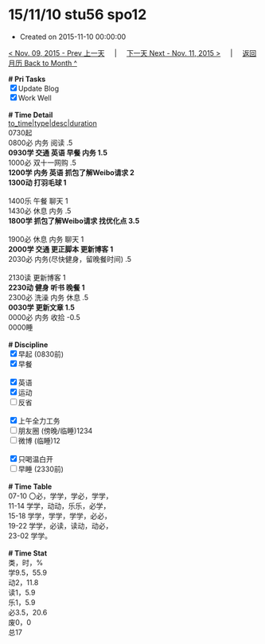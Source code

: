 # 15/11/10 stu56 spo12

- Created on 2015-11-10 00:00:00

[< Nov. 09, 2015 - Prev 上一天](/_archived/lifelogs/2015/11/d09.md) &nbsp; &nbsp; | &nbsp; &nbsp; [下一天 Next - Nov. 11, 2015 >](/_archived/lifelogs/2015/11/d11.md) &nbsp; &nbsp; |  &nbsp; &nbsp; [返回月历 Back to Month ^](/_archived/lifelogs/2015/11/index.md)
<br/><div><b># Pri Tasks</b></div><div><input checked="true" type="checkbox"/>Update Blog</div><div><input checked="true" type="checkbox"/>Work Well</div><div><br/></div><div><b># Time Detail</b></div><div><u>to_time|type|desc|duration</u></div><div>0730起</div><div>0800必 内务 阅读 .5</div><div><b>0930学 交通 英语 早餐 内务 1.5</b></div><div>1000必 双十一网购 .5</div><div><b>1200学 内务 英语 抓包了解Weibo请求 2</b></div><div><b>1300动 打羽毛球 1</b></div><div><br/></div><div>1400乐 午餐 聊天 1</div><div>1430必 休息 内务 .5</div><div><b>1800学 抓包了解Weibo请求 找优化点 3.5</b></div><div><br/></div><div>1900必 休息 内务 聊天 1</div><div><b>2000学 交通 更正脚本 更新博客 1</b></div><div>2030必 内务(尽快健身，留晚餐时间) .5</div><div><br/></div><div>2130读 更新博客 1</div><div><b>2230动 健身 听书 晚餐 1</b></div><div>2300必 洗澡 内务 休息 .5</div><div><b>0030学 更新文章 1.5</b></div><div>0000必 内务 收拾 -0.5</div><div>0000睡</div><div><br/></div><div><b># Discipline</b></div><div><input checked="true" type="checkbox"/>早起 (0830前)</div><div><input checked="true" type="checkbox"/>早餐</div><div><br/></div><div><input checked="true" type="checkbox"/>英语</div><div><input checked="true" type="checkbox"/>运动</div><div><input type="checkbox"/>反省</div><div><br/></div><div><input checked="true" type="checkbox"/>上午全力工务</div><div><input type="checkbox"/>朋友圈 (傍晚/临睡)1234</div><div><input type="checkbox"/>微博 (临睡)12</div><div><br/></div><div><input checked="true" type="checkbox"/>只喝温白开</div><div><input type="checkbox"/>早睡 (2330前)</div><div><br/></div><div><b># Time Table</b></div><div>07-10 〇必，学学，学必，学学，</div><div>11-14 学学，动动，乐乐，必学，</div><div>15-18 学学，学学，学学，必必，</div><div>19-22 学学，必读，读动，动必，</div><div>23-02 学学。</div><div><br/></div><div><b># Time Stat</b></div><div>类，时，%</div><div>学9.5，55.9</div><div>动2，11.8</div><div>读1，5.9</div><div>乐1，5.9</div><div>必3.5，20.6</div><div>废0，0</div><div>总17</div>
